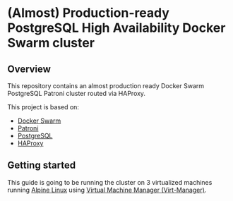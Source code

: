 # (Almost) Production-ready PostgreSQL High Availability Docker Swarm cluster

## Overview

This repository contains an almost production ready Docker Swarm PostgreSQL Patroni cluster routed via HAProxy.

This project is based on:
- [Docker Swarm](https://docs.docker.com/engine/swarm/)
- [Patroni](https://github.com/patroni/patroni)
- [PostgreSQL](https://www.postgresql.org/)
- [HAProxy](https://www.haproxy.org/)

## Getting started

This guide is going to be running the cluster on 3 virtualized machines running [Alpine Linux](https://alpinelinux.org/) using [Virtual Machine Manager (Virt-Manager)](https://virt-manager.org/).
